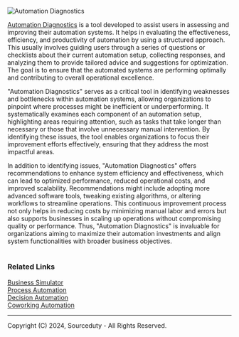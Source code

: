 ![Automation Diagnostics](https://github.com/sourceduty/Automation_Diagnostics/assets/123030236/93fc6438-43be-4dca-95b2-ded9921d648f)

[Automation Diagnostics](https://chat.openai.com/g/g-gWvEGpNAa-automation-diagnostics) is a tool developed to assist users in assessing and improving their automation systems. It helps in evaluating the effectiveness, efficiency, and productivity of automation by using a structured approach. This usually involves guiding users through a series of questions or checklists about their current automation setup, collecting responses, and analyzing them to provide tailored advice and suggestions for optimization. The goal is to ensure that the automated systems are performing optimally and contributing to overall operational excellence.

"Automation Diagnostics" serves as a critical tool in identifying weaknesses and bottlenecks within automation systems, allowing organizations to pinpoint where processes might be inefficient or underperforming. It systematically examines each component of an automation setup, highlighting areas requiring attention, such as tasks that take longer than necessary or those that involve unnecessary manual intervention. By identifying these issues, the tool enables organizations to focus their improvement efforts effectively, ensuring that they address the most impactful areas.

In addition to identifying issues, "Automation Diagnostics" offers recommendations to enhance system efficiency and effectiveness, which can lead to optimized performance, reduced operational costs, and improved scalability. Recommendations might include adopting more advanced software tools, tweaking existing algorithms, or altering workflows to streamline operations. This continuous improvement process not only helps in reducing costs by minimizing manual labor and errors but also supports businesses in scaling up operations without compromising quality or performance. Thus, "Automation Diagnostics" is invaluable for organizations aiming to maximize their automation investments and align system functionalities with broader business objectives.

#
### Related Links

[Business Simulator](https://github.com/sourceduty/Business_Automation)
<br>
[Process Automation](https://github.com/sourceduty/Process_Automation)
<br>
[Decision Automation](https://github.com/sourceduty/Decision_Automation)
<br>
[Coworking Automation](https://github.com/sourceduty/Coworking_Automation)

***
Copyright (C) 2024, Sourceduty - All Rights Reserved.
